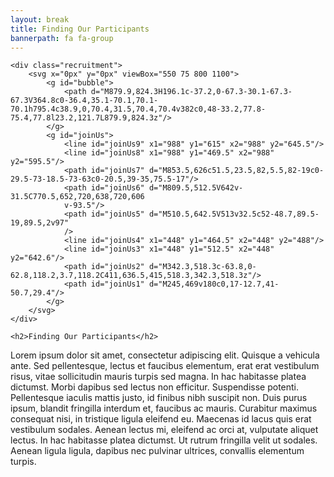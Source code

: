 ```yaml
---
layout: break
title: Finding Our Participants
bannerpath: fa fa-group
---
```

<div id="recruitment" class="section-break">

	<div class="recruitment">
		<svg x="0px" y="0px" viewBox="550 75 800 1100">
			<g id="bubble">
				<path d="M879.9,824.3H196.1c-37.2,0-67.3-30.1-67.3-67.3V364.8c0-36.4,35.1-70.1,70.1-70.1h795.4c38.9,0,70.4,31.5,70.4,70.4v382c0,48-33.2,77.8-75.4,77.8l23.2,121.7L879.9,824.3z"/>
			</g>
			<g id="joinUs">
				<line id="joinUs9" x1="988" y1="615" x2="988" y2="645.5"/>
				<line id="joinUs8" x1="988" y1="469.5" x2="988" y2="595.5"/>
				<path id="joinUs7" d="M853.5,626c51.5,23.5,82,5.5,82-19c0-29.5-73-18.5-73-63c0-20.5,39-35,75.5-17"/>
				<path id="joinUs6" d="M809.5,512.5V642v-31.5C770.5,652,720,638,720,606
				v-93.5"/>
				<path id="joinUs5" d="M510.5,642.5V513v32.5c52-48.7,89.5-19,89.5,2v97"
				/>
				<line id="joinUs4" x1="448" y1="464.5" x2="448" y2="488"/>
				<line id="joinUs3" x1="448" y1="512.5" x2="448" y2="642.6"/>
				<path id="joinUs2" d="M342.3,518.3c-63.8,0-62.8,118.2,3.7,118.2C411,636.5,415,518.3,342.3,518.3z"/>
				<path id="joinUs1" d="M245,469v180c0,17-12.7,41-50.7,29.4"/>
			</g>
		</svg>
	</div>

	<h2>Finding Our Participants</h2>
	
</div>

<div class="sectionIntro">
	<p>Lorem ipsum dolor sit amet, consectetur adipiscing elit. Quisque a vehicula ante. Sed pellentesque, lectus et faucibus elementum, erat erat vestibulum risus, vitae sollicitudin mauris turpis sed magna. In hac habitasse platea dictumst. Morbi dapibus sed lectus non efficitur. Suspendisse potenti. Pellentesque iaculis mattis justo, id finibus nibh suscipit non. Duis purus ipsum, blandit fringilla interdum et, faucibus ac mauris. Curabitur maximus consequat nisi, in tristique ligula eleifend eu. Maecenas id lacus quis erat vestibulum sodales. Aenean lectus mi, eleifend ac orci at, vulputate aliquet lectus. In hac habitasse platea dictumst. Ut rutrum fringilla velit ut sodales. Aenean ligula ligula, dapibus nec pulvinar ultrices, convallis elementum turpis.</p>
</div>

